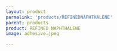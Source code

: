 ```yaml
---
layout: product
parmalink: 'products/REFINEDNAPHTHALENE'
parent: products
product: REFINED NAPHTHALENE 
image: adhesive.jpeg

---
```

